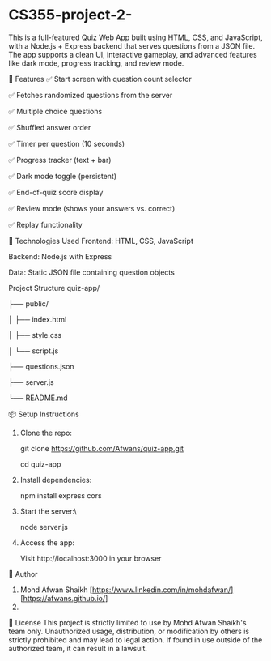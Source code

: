 # CS355-project-2-
This is a full-featured Quiz Web App built using HTML, CSS, and JavaScript, with a Node.js + Express backend that serves questions from a JSON file. The app supports a clean UI, interactive gameplay, and advanced features like dark mode, progress tracking, and review mode.





🚀 Features
✅ Start screen with question count selector

✅ Fetches randomized questions from the server

✅ Multiple choice questions

✅ Shuffled answer order

✅ Timer per question (10 seconds)

✅ Progress tracker (text + bar)

✅ Dark mode toggle (persistent)

✅ End-of-quiz score display

✅ Review mode (shows your answers vs. correct)

✅ Replay functionality



🧠 Technologies Used
Frontend: HTML, CSS, JavaScript

Backend: Node.js with Express

Data: Static JSON file containing question objects


 Project Structure
quiz-app/

├── public/

│   ├── index.html

│   ├── style.css

│   └── script.js

├── questions.json

├── server.js

└── README.md



📦 Setup Instructions


1. Clone the repo:

   git clone https://github.com/Afwans/quiz-app.git

   cd quiz-app

3. Install dependencies:

   npm install express cors

4. Start the server:\

   node server.js

5. Access the app:

   Visit http://localhost:3000 in your browser



🧑 Author
1. Mohd Afwan Shaikh [https://www.linkedin.com/in/mohdafwan/] [https://afwans.github.io/]
2. 




📄 License
This project is strictly limited to use by Mohd Afwan Shaikh's team only. Unauthorized usage, distribution, or modification by others is strictly prohibited and may lead to legal action.
If found in use outside of the authorized team, it can result in a lawsuit.


